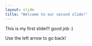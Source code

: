 ```yaml
---
layout: slide
title: "Welcome to our second slide!"
---
```

This is my first slide!!!
good job :)

Use the left arrow to go back!
